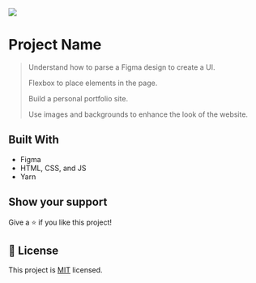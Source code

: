![](https://img.shields.io/badge/Microverse-blueviolet)

# Project Name

> Understand how to parse a Figma design to create a UI.
>
> Flexbox to place elements in the page.
>
> Build a personal portfolio site.
>
> Use images and backgrounds to enhance the look of the website.


## Built With

- Figma
- HTML, CSS, and JS
- Yarn

## Show your support

Give a ⭐️ if you like this project!


## 📝 License

This project is [MIT](./LICENSE) licensed.


